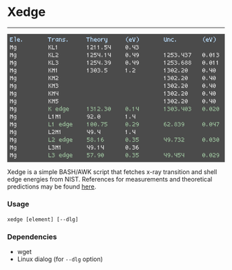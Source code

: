 # Xedge
---

<img align="center" src="output.png"/>

Xedge is a simple BASH/AWK script that fetches x-ray transition and shell
edge energies from NIST. References for measurements and theoretical
predictions may be found
[here](https://physics.nist.gov/PhysRefData/XrayTrans/Html/refs.html).

### Usage

```
xedge [element] [--dlg]
```

### Dependencies
* wget
* Linux dialog (for `--dlg` option)
